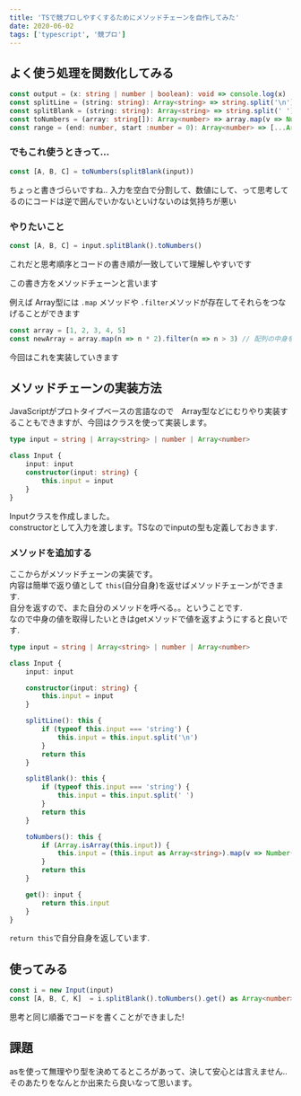 ```yaml
---
title: 'TSで競プロしやすくするためにメソッドチェーンを自作してみた'
date: 2020-06-02
tags: ['typescript', '競プロ']
---
```


## よく使う処理を関数化してみる

```typescript
const output = (x: string | number | boolean): void => console.log(x)
const splitLine = (string: string): Array<string> => string.split('\n')
const splitBlank = (string: string): Array<string> => string.split(' ')
const toNumbers = (array: string[]): Array<number> => array.map(v => Number(v))
const range = (end: number, start :number = 0): Array<number> => [...Array(end - start)].map((v, i) => i + start)
```

### でもこれ使うときって...

```typescript
const [A, B, C] = toNumbers(splitBlank(input))
```

ちょっと書きづらいですね.. 
入力を空白で分割して、数値にして、って思考してるのにコードは逆で囲んでいかないといけないのは気持ちが悪い  

### やりたいこと

```typescript
const [A, B, C] = input.splitBlank().toNumbers()
```

これだと思考順序とコードの書き順が一致していて理解しやすいです  

この書き方をメソッドチェーンと言います  

例えば Array型には `.map` メソッドや `.filter`メソッドが存在してそれらをつなげることができます  

```typescript
const array = [1, 2, 3, 4, 5]
const newArray = array.map(n => n * 2).filter(n => n > 3) // 配列の中身を2倍して3以上のものだけを取り出す
```

今回はこれを実装していきます  

## メソッドチェーンの実装方法
JavaScriptがプロトタイプベースの言語なので　Array型などにむりやり実装することもできますが、今回はクラスを使って実装します。  

```typescript
type input = string | Array<string> | number | Array<number>

class Input {
    input: input
    constructor(input: string) {
        this.input = input
    }
}
```

Inputクラスを作成しました。  
constructorとして入力を渡します。TSなのでinputの型も定義しておきます.  

### メソッドを追加する
ここからがメソッドチェーンの実装です。  
内容は簡単で返り値として `this`(自分自身)を返せばメソッドチェーンができます.  
自分を返すので、また自分のメソッドを呼べる。。ということです.  
なので中身の値を取得したいときはgetメソッドで値を返すようにすると良いです.  

```typescript
type input = string | Array<string> | number | Array<number>

class Input {
    input: input

    constructor(input: string) {
        this.input = input
    }

    splitLine(): this {
        if (typeof this.input === 'string') {
            this.input = this.input.split('\n')
        }
        return this
    }

    splitBlank(): this {
        if (typeof this.input === 'string') {
            this.input = this.input.split(' ')
        }
        return this
    }

    toNumbers(): this {
        if (Array.isArray(this.input)) {
            this.input = (this.input as Array<string>).map(v => Number(v))
        }
        return this
    }

    get(): input {
        return this.input
    }
}
```

`return this`で自分自身を返しています.  

## 使ってみる
```typescript
const i = new Input(input)
const [A, B, C, K]  = i.splitBlank().toNumbers().get() as Array<number>
```

思考と同じ順番でコードを書くことができました!

## 課題
asを使って無理やり型を決めてるところがあって、決して安心とは言えません..  
そのあたりをなんとか出来たら良いなって思います。  